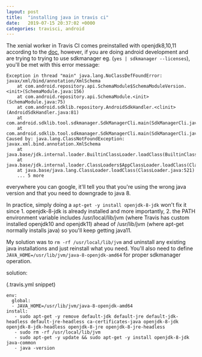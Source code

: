 ```yaml
---
layout: post
title:  "installing java in travis ci"
date:   2019-07-15 20:37:02 +0000
categories: travisci, android
---
```


The xenial worker in Travis CI comes preinstalled with openjdk8,10,11 according to the [doc](https://docs.travis-ci.com/user/reference/xenial/#jvm-clojure-groovy-java-scala-support), however, if you are doing android development and are trying to trying to use sdkmanager eg. (`yes | sdkmanager --licenses`), you'll be met with this error message:
```
Exception in thread "main" java.lang.NoClassDefFoundError: javax/xml/bind/annotation/XmlSchema
	at com.android.repository.api.SchemaModule$SchemaModuleVersion.<init>(SchemaModule.java:156)
	at com.android.repository.api.SchemaModule.<init>(SchemaModule.java:75)
	at com.android.sdklib.repository.AndroidSdkHandler.<clinit>(AndroidSdkHandler.java:81)
	at com.android.sdklib.tool.sdkmanager.SdkManagerCli.main(SdkManagerCli.java:73)
	at com.android.sdklib.tool.sdkmanager.SdkManagerCli.main(SdkManagerCli.java:48)
Caused by: java.lang.ClassNotFoundException: javax.xml.bind.annotation.XmlSchema
	at java.base/jdk.internal.loader.BuiltinClassLoader.loadClass(BuiltinClassLoader.java:583)
	at java.base/jdk.internal.loader.ClassLoaders$AppClassLoader.loadClass(ClassLoaders.java:178)
	at java.base/java.lang.ClassLoader.loadClass(ClassLoader.java:521)
	... 5 more
```
everywhere you can google, it'll tell you that you're using the wrong java version and that you need to downgrade to java 8.


In practice, simply doing a `apt-get -y install openjdk-8-jdk` won't fix it since 1. openjdk-8-jdk is already installed and more importantly, 2. the PATH environment variable includes /usr/local/lib/jvm (where Travis has custom installed openjdk10 and openjdk11) ahead of /usr/lib/jvm (where apt-get normally installs java) so you'll keep getting java11.

My solution was to `rm -rf /usr/local/lib/jvm` and uninstall any existing java installations and just reinstall what you need. You'll also need to define `JAVA_HOME=/usr/lib/jvm/java-8-openjdk-amd64` for proper sdkmanager operation.


solution:

(.travis.yml snippet)

```
env:
  global:
  - JAVA_HOME=/usr/lib/jvm/java-8-openjdk-amd64
install:
   - sudo apt-get -y remove default-jdk default-jre default-jdk-headless default-jre-headless ca-certificates-java openjdk-8-jdk openjdk-8-jdk-headless openjdk-8-jre openjdk-8-jre-headless
   - sudo rm -rf /usr/local/lib/jvm
   - sudo apt-get -y update && sudo apt-get -y install openjdk-8-jdk java-common
   - java -version
```
